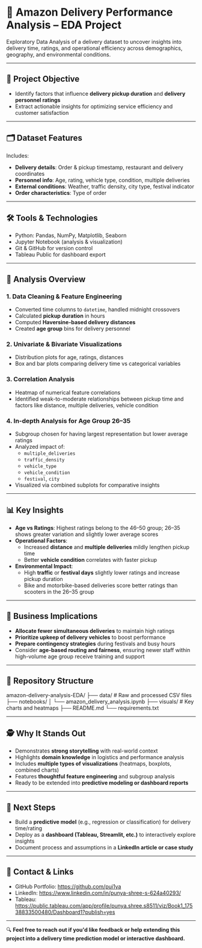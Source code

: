 # 🚚 Amazon Delivery Performance Analysis – EDA Project

Exploratory Data Analysis of a delivery dataset to uncover insights into delivery time, ratings, and operational efficiency across demographics, geography, and environmental conditions.

---

## 🎯 Project Objective

- Identify factors that influence **delivery pickup duration** and **delivery personnel ratings**
- Extract actionable insights for optimizing service efficiency and customer satisfaction

---

## 🗂️ Dataset Features

Includes:
- **Delivery details**: Order & pickup timestamp, restaurant and delivery coordinates
- **Personnel info**: Age, rating, vehicle type, condition, multiple deliveries
- **External conditions**: Weather, traffic density, city type, festival indicator
- **Order characteristics**: Type of order

---

## 🛠️ Tools & Technologies

- Python: Pandas, NumPy, Matplotlib, Seaborn
- Jupyter Notebook (analysis & visualization)
- Git & GitHub for version control
- Tableau Public for dashboard export

---

## 🧪 Analysis Overview

### 1. Data Cleaning & Feature Engineering
- Converted time columns to `datetime`, handled midnight crossovers  
- Calculated **pickup duration** in hours
- Computed **Haversine-based delivery distances**  
- Created **age group** bins for delivery personnel

### 2. Univariate & Bivariate Visualizations
- Distribution plots for age, ratings, distances  
- Box and bar plots comparing delivery time vs categorical variables  

### 3. Correlation Analysis
- Heatmap of numerical feature correlations  
- Identified weak-to-moderate relationships between pickup time and factors like distance, multiple deliveries, vehicle condition

### 4. In-depth Analysis for Age Group 26–35
- Subgroup chosen for having largest representation but lower average ratings  
- Analyzed impact of:
  - `multiple_deliveries`
  - `traffic_density`
  - `vehicle_type`
  - `vehicle_condition`
  - `festival`, `city`
- Visualized via combined subplots for comparative insights

---

## 📊 Key Insights

- **Age vs Ratings**: Highest ratings belong to the 46–50 group; 26–35 shows greater variation and slightly lower average scores  
- **Operational Factors**:
  - Increased **distance** and **multiple deliveries** mildly lengthen pickup time  
  - Better **vehicle condition** correlates with faster pickup  
- **Environmental Impact**:
  - High **traffic** or **festival days** slightly lower ratings and increase pickup duration  
  - Bike and motorbike-based deliveries score better ratings than scooters in the 26–35 group

---

## 🧭 Business Implications

- **Allocate fewer simultaneous deliveries** to maintain high ratings  
- **Prioritize upkeep of delivery vehicles** to boost performance  
- **Prepare contingency strategies** during festivals and busy hours  
- Consider **age-based routing and fairness**, ensuring newer staff within high-volume age group receive training and support

---

## 📂 Repository Structure

amazon-delivery-analysis-EDA/
├── data/ # Raw and processed CSV files
├── notebooks/
│ └── amazon_delivery_analysis.ipynb
├── visuals/ # Key charts and heatmaps
├── README.md
└── requirements.txt


---

## 🕵️ Why It Stands Out

- Demonstrates **strong storytelling** with real-world context  
- Highlights **domain knowledge** in logistics and performance analysis  
- Includes **multiple types of visualizations** (heatmaps, boxplots, combined charts)  
- Features **thoughtful feature engineering** and subgroup analysis  
- Ready to be extended into **predictive modeling or dashboard reports**

---

## 🚀 Next Steps

- Build a **predictive model** (e.g., regression or classification) for delivery time/rating  
- Deploy as a **dashboard (Tableau, Streamlit, etc.)** to interactively explore insights  
- Document process and assumptions in a **LinkedIn article or case study**

---

## 🧷 Contact & Links

- GitHub Portfolio: https://github.com/pui1ya  
- LinkedIn: https://www.linkedin.com/in/punya-shree-s-624a40293/
- Tableau: https://public.tableau.com/app/profile/punya.shree.s8511/viz/Book1_17538833500480/Dashboard1?publish=yes  

---

🔍 **Feel free to reach out if you'd like feedback or help extending this project into a delivery time prediction model or interactive dashboard.**

